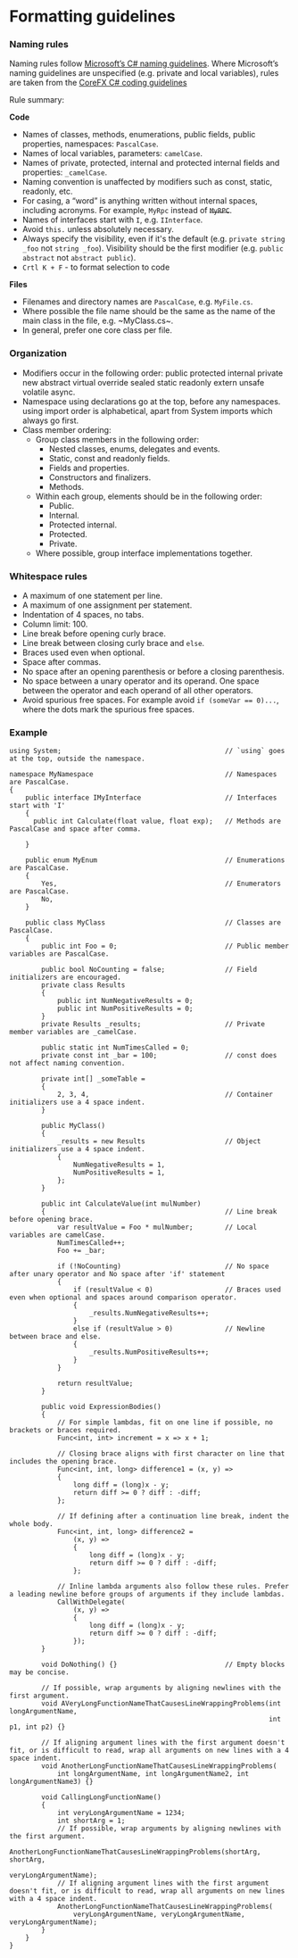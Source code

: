 # Formatting guidelines
### Naming rules

Naming rules follow [Microsoft’s C# naming guidelines](https://learn.microsoft.com/en-us/dotnet/standard/design-guidelines/naming-guidelines). Where Microsoft’s naming guidelines are unspecified (e.g. private and local variables), rules are taken from the [CoreFX C# coding guidelines](https://github.com/dotnet/runtime/blob/main/docs/coding-guidelines/coding-style.md)

Rule summary:

**Code**

- Names of classes, methods, enumerations, public fields, public properties, namespaces: `PascalCase`.
- Names of local variables, parameters: `camelCase`.
- Names of private, protected, internal and protected internal fields and properties: `_camelCase`.
- Naming convention is unaffected by modifiers such as const, static, readonly, etc.
- For casing, a “word” is anything written without internal spaces, including acronyms. For example, `MyRpc` instead of ~~`MyRPC`~~.
- Names of interfaces start with `I`, e.g. `IInterface`.
- Avoid `this.` unless absolutely necessary.
- Always specify the visibility, even if it's the default (e.g. `private string _foo` not `string _foo`). Visibility should be the first modifier (e.g. `public abstract` not `abstract public`).
- `Crtl K + F` - to format selection to code

**Files**

- Filenames and directory names are `PascalCase`, e.g. `MyFile.cs`.
- Where possible the file name should be the same as the name of the main class in the file, e.g. ~MyClass.cs~.
- In general, prefer one core class per file.

### Organization

- Modifiers occur in the following order: public protected internal private new abstract virtual override sealed static readonly extern unsafe volatile async.
- Namespace using declarations go at the top, before any namespaces. using import order is alphabetical, apart from System imports which always go first.
- Class member ordering:
  - Group class members in the following order:
    - Nested classes, enums, delegates and events.
    - Static, const and readonly fields.
    - Fields and properties.
    - Constructors and finalizers.
    - Methods.
  - Within each group, elements should be in the following order:
    - Public.
    - Internal.
    - Protected internal.
    - Protected.
    - Private.
  - Where possible, group interface implementations together.

### Whitespace rules

  - A maximum of one statement per line.
  - A maximum of one assignment per statement.
  - Indentation of 4 spaces, no tabs.
  - Column limit: 100.
  - Line break before opening curly brace.
  - Line break between closing curly brace and `else`.
  - Braces used even when optional.
  - Space after commas.
  - No space after an opening parenthesis or before a closing parenthesis.
  - No space between a unary operator and its operand. One space between the operator and each operand of all other operators.
  - Avoid spurious free spaces. For example avoid `if (someVar == 0)...`, where the dots mark the spurious free spaces. 

### Example
```
using System;                                         // `using` goes at the top, outside the namespace.

namespace MyNamespace                                 // Namespaces are PascalCase.
{                                                   
    public interface IMyInterface                     // Interfaces start with 'I'
    {                   
      public int Calculate(float value, float exp);   // Methods are PascalCase and space after comma.

    }

    public enum MyEnum                                // Enumerations are PascalCase.
    {                              
        Yes,                                          // Enumerators are PascalCase.
        No,
    }

    public class MyClass                              // Classes are PascalCase.
    {                            
        public int Foo = 0;                           // Public member variables are PascalCase.

        public bool NoCounting = false;               // Field initializers are encouraged.
        private class Results
        {
            public int NumNegativeResults = 0;
            public int NumPositiveResults = 0;
        }
        private Results _results;                     // Private member variables are _camelCase.

        public static int NumTimesCalled = 0;
        private const int _bar = 100;                 // const does not affect naming convention.

        private int[] _someTable = 
        {                    
            2, 3, 4,                                  // Container initializers use a 4 space indent.
        }

        public MyClass()
        {
            _results = new Results                    // Object initializers use a 4 space indent.
            {
                NumNegativeResults = 1,                 
                NumPositiveResults = 1,                 
            };
        }

        public int CalculateValue(int mulNumber)        
        {                                             // Line break before opening brace.
            var resultValue = Foo * mulNumber;        // Local variables are camelCase.
            NumTimesCalled++;
            Foo += _bar;

            if (!NoCounting)                          // No space after unary operator and No space after 'if' statement
            {                                         
                if (resultValue < 0)                  // Braces used even when optional and spaces around comparison operator.
                {                      
                    _results.NumNegativeResults++;
                }
                else if (resultValue > 0)             // Newline between brace and else.
                {               
                    _results.NumPositiveResults++;
                }
            }

            return resultValue;
        }

        public void ExpressionBodies()
        {
            // For simple lambdas, fit on one line if possible, no brackets or braces required.
            Func<int, int> increment = x => x + 1;

            // Closing brace aligns with first character on line that includes the opening brace.
            Func<int, int, long> difference1 = (x, y) =>
            {
                long diff = (long)x - y;
                return diff >= 0 ? diff : -diff;
            };

            // If defining after a continuation line break, indent the whole body.
            Func<int, int, long> difference2 =
                (x, y) => 
                {
                    long diff = (long)x - y;
                    return diff >= 0 ? diff : -diff;
                };

            // Inline lambda arguments also follow these rules. Prefer a leading newline before groups of arguments if they include lambdas.
            CallWithDelegate(
                (x, y) =>
                {
                    long diff = (long)x - y;
                    return diff >= 0 ? diff : -diff;
                });
        }

        void DoNothing() {}                           // Empty blocks may be concise.

        // If possible, wrap arguments by aligning newlines with the first argument.
        void AVeryLongFunctionNameThatCausesLineWrappingProblems(int longArgumentName,
                                                                 int p1, int p2) {}

        // If aligning argument lines with the first argument doesn't fit, or is difficult to read, wrap all arguments on new lines with a 4 space indent.
        void AnotherLongFunctionNameThatCausesLineWrappingProblems(
            int longArgumentName, int longArgumentName2, int longArgumentName3) {}

        void CallingLongFunctionName()
        {
            int veryLongArgumentName = 1234;
            int shortArg = 1;
            // If possible, wrap arguments by aligning newlines with the first argument.
            AnotherLongFunctionNameThatCausesLineWrappingProblems(shortArg, shortArg,
                                                                  veryLongArgumentName);
            // If aligning argument lines with the first argument doesn't fit, or is difficult to read, wrap all arguments on new lines with a 4 space indent.
            AnotherLongFunctionNameThatCausesLineWrappingProblems(
                veryLongArgumentName, veryLongArgumentName, veryLongArgumentName);
        }
    }
}
```
